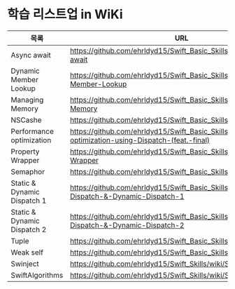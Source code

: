 # 학습 리스트업 in WiKi

| 목록 | URL |
| ------ | ------ |
| Async await | https://github.com/ehrldyd15/Swift_Basic_Skills/wiki/Async---await |
| Dynamic Member Lookup | https://github.com/ehrldyd15/Swift_Basic_Skills/wiki/Dynamic-Member-Lookup |
| Managing Memory | https://github.com/ehrldyd15/Swift_Basic_Skills/wiki/Managing-Memory |
| NSCashe | https://github.com/ehrldyd15/Swift_Basic_Skills/wiki/NSCache |
| Performance optimization | https://github.com/ehrldyd15/Swift_Basic_Skills/wiki/Performance-optimization-using-Dispatch-(feat.-final) |
| Property Wrapper | https://github.com/ehrldyd15/Swift_Basic_Skills/wiki/Property-Wrapper |
| Semaphor | https://github.com/ehrldyd15/Swift_Basic_Skills/wiki/Semaphor |
| Static & Dynamic Dispatch 1 | https://github.com/ehrldyd15/Swift_Basic_Skills/wiki/Static-Dispatch-&-Dynamic-Dispatch-1 |
| Static & Dynamic Dispatch 2 | https://github.com/ehrldyd15/Swift_Basic_Skills/wiki/Static-Dispatch-&-Dynamic-Dispatch-2 |
| Tuple | https://github.com/ehrldyd15/Swift_Basic_Skills/wiki/Tuple |
| Weak self | https://github.com/ehrldyd15/Swift_Basic_Skills/wiki/Weak-self |
| Swinject | https://github.com/ehrldyd15/Swift_Skills/wiki/Swinject |
| SwiftAlgorithms | https://github.com/ehrldyd15/Swift_Skills/wiki/Swinject |
